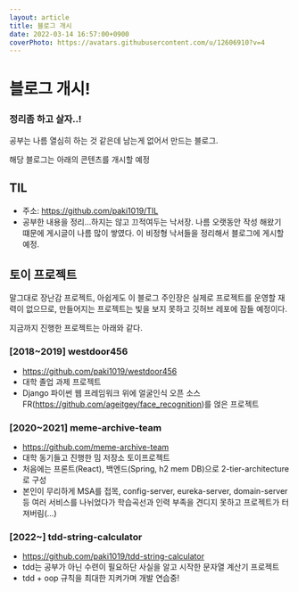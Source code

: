 ```yaml
---
layout: article
title: 블로그 개시
date: 2022-03-14 16:57:00+0900
coverPhoto: https://avatars.githubusercontent.com/u/12606910?v=4
---
```


# 블로그 개시!

### 정리좀 하고 살자..!

공부는 나름 열심히 하는 것 같은데 남는게 없어서 만드는 블로그.

해당 블로그는 아래의 콘텐츠를 개시할 예정

## TIL

- 주소: https://github.com/paki1019/TIL
- 공부한 내용을 정리...하지는 않고 끄적여두는 낙서장. 나름 오랫동안 작성 해왔기 떄문에 게시글이 나름 많이 쌓였다. 이 비정형 낙서들을 정리해서 블로그에 게시할 예정.

## 토이 프로젝트

말그대로 장난감 프로젝트, 아쉽게도 이 블로그 주인장은 실제로 프로젝트를 운영할 재력이 없으므로, 만들어지는 프로젝트는 빛을 보지 못하고 깃허브 레포에 잠들 예정이다.

지금까지 진행한 프로젝트는 아래와 같다.

### [2018~2019] westdoor456

- https://github.com/paki1019/westdoor456
- 대학 졸업 과제 프로젝트
- Django 파이썬 웹 프레임워크 위에 얼굴인식 오픈 소스 FR(https://github.com/ageitgey/face_recognition)를 얹은 프로젝트

### [2020~2021] meme-archive-team

- https://github.com/meme-archive-team
- 대학 동기들고 진행한 밈 저장소 토이프로젝트
- 처음에는 프론트(React), 백엔드(Spring, h2 mem DB)으로 2-tier-architecture로 구성
- 본인이 무리하게 MSA를 접목, config-server, eureka-server, domain-server 등 여러 서비스를 나뉘었다가 학습곡선과 인력 부족을 견디지 못하고 프로젝트가 터져버림(...)

### [2022~] tdd-string-calculator

- https://github.com/paki1019/tdd-string-calculator
- tdd는 공부가 아닌 수련이 필요하단 사실을 알고 시작한 문자열 계산기 프로젝트
- tdd + oop 규칙을 최대한 지켜가며 개발 연습중!
